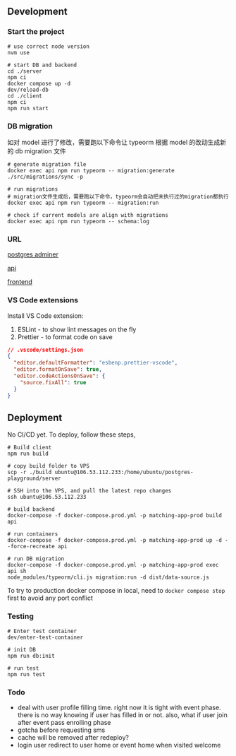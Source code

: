 ## Development

### Start the project

```
# use correct node version
nvm use

# start DB and backend
cd ./server
npm ci
docker compose up -d
dev/reload-db
cd ./client
npm ci
npm run start

```

### DB migration

如对 model 进行了修改，需要跑以下命令让 typeorm 根据 model 的改动生成新的 db migration 文件

```
# generate migration file
docker exec api npm run typeorm -- migration:generate ./src/migrations/sync -p

# run migrations
# migration文件生成后，需要跑以下命令，typeorm会自动把未执行过的migration都执行
docker exec api npm run typeorm -- migration:run

# check if current models are align with migrations
docker exec api npm run typeorm -- schema:log
```

### URL

[postgres adminer](http://localhost:8080/?pgsql=db&username=postgres&db=matching_app&ns=public)

[api](http://localhost:4000)

[frontend](http://localhost:3000)

### VS Code extensions

Install VS Code extension:

1. ESLint - to show lint messages on the fly
2. Prettier - to format code on save

```json
// .vscode/settings.json
{
  "editor.defaultFormatter": "esbenp.prettier-vscode",
  "editor.formatOnSave": true,
  "editor.codeActionsOnSave": {
    "source.fixAll": true
  }
}
```

## Deployment

No CI/CD yet. To deploy, follow these steps,

```
# Build client
npm run build

# copy build folder to VPS
scp -r ./build ubuntu@106.53.112.233:/home/ubuntu/postgres-playground/server

# SSH into the VPS, and pull the latest repo changes
ssh ubuntu@106.53.112.233

# build backend
docker-compose -f docker-compose.prod.yml -p matching-app-prod build api

# run containers
docker-compose -f docker-compose.prod.yml -p matching-app-prod up -d --force-recreate api

# run DB migration
docker-compose -f docker-compose.prod.yml -p matching-app-prod exec api sh
node_modules/typeorm/cli.js migration:run -d dist/data-source.js
```

To try to production docker compose in local, need to `docker compose stop` first to avoid any port conflict

### Testing

```
# Enter test container
dev/enter-test-container

# init DB
npm run db:init

# run test
npm run test
```

### Todo

- deal with user profile filling time. right now it is tight with event phase. there is no way knowing if user has filled in or not. also, what if user join after event pass enrolling phase
- gotcha before requesting sms
- cache will be removed after redeploy?
- login user redirect to user home or event home when visited welcome
